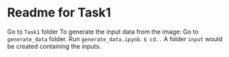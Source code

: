 # Readme for Task1
Go to `Task1` folder
To generate the input data from the image:
	Go to `generate_data` folder.
	Run `generate_data.ipynb`.
	`$ cd..`
	A folder `input` would be created containing the inputs.
